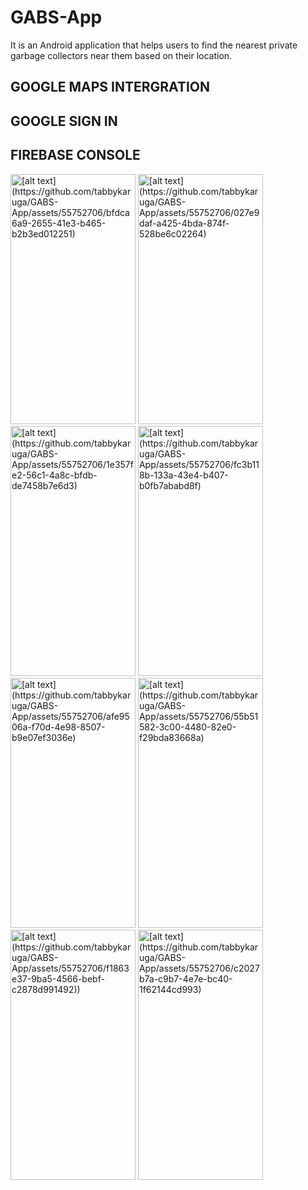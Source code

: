 # GABS-App
It is an Android application that helps users to find the nearest private garbage collectors near them based on their location.

## GOOGLE MAPS INTERGRATION
## GOOGLE SIGN IN
## FIREBASE CONSOLE

<img src="https://github.com/tabbykaruga/GABS-App/assets/55752706/bfdca6a9-2655-41e3-b465-b2b3ed012251" alt="[alt text](https://github.com/tabbykaruga/GABS-App/assets/55752706/bfdca6a9-2655-41e3-b465-b2b3ed012251)" width="200" height="400">

<img src="https://github.com/tabbykaruga/GABS-App/assets/55752706/027e9daf-a425-4bda-874f-528be6c02264" alt="[alt text](https://github.com/tabbykaruga/GABS-App/assets/55752706/027e9daf-a425-4bda-874f-528be6c02264)" width="200" height="400">

<img src="https://github.com/tabbykaruga/GABS-App/assets/55752706/1e357fe2-56c1-4a8c-bfdb-de7458b7e6d3" alt="[alt text](https://github.com/tabbykaruga/GABS-App/assets/55752706/1e357fe2-56c1-4a8c-bfdb-de7458b7e6d3)" width="200" height="400">

<img src="https://github.com/tabbykaruga/GABS-App/assets/55752706/fc3b118b-133a-43e4-b407-b0fb7ababd8f" alt="[alt text](https://github.com/tabbykaruga/GABS-App/assets/55752706/fc3b118b-133a-43e4-b407-b0fb7ababd8f)" width="200" height="400">

<img src="https://github.com/tabbykaruga/GABS-App/assets/55752706/afe9506a-f70d-4e98-8507-b9e07ef3036e" alt="[alt text](https://github.com/tabbykaruga/GABS-App/assets/55752706/afe9506a-f70d-4e98-8507-b9e07ef3036e)" width="200" height="400">

<img src="https://github.com/tabbykaruga/GABS-App/assets/55752706/55b51582-3c00-4480-82e0-f29bda83668a" alt="[alt text](https://github.com/tabbykaruga/GABS-App/assets/55752706/55b51582-3c00-4480-82e0-f29bda83668a)" width="200" height="400">

<img src="https://github.com/tabbykaruga/GABS-App/assets/55752706/f1863e37-9ba5-4566-bebf-c2878d991492)" alt="[alt text](https://github.com/tabbykaruga/GABS-App/assets/55752706/f1863e37-9ba5-4566-bebf-c2878d991492))" width="200" height="400">

<img src="https://github.com/tabbykaruga/GABS-App/assets/55752706/c2027b7a-c9b7-4e7e-bc40-1f62144cd993" alt="[alt text](https://github.com/tabbykaruga/GABS-App/assets/55752706/c2027b7a-c9b7-4e7e-bc40-1f62144cd993)" width="200" height="400">
